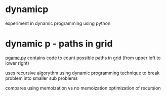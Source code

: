 # dynamicp
experiment in dynamic programming using python

# dynamic p - paths in grid

[pgame.py](./dynamicp.py) contains code to count possible paths in grid (from upper left to lower right)

uses recursive algorythm using dynamic programming technique to break problem into smaller sub problems

compares using memoization vs no memoization optimization of recursion
